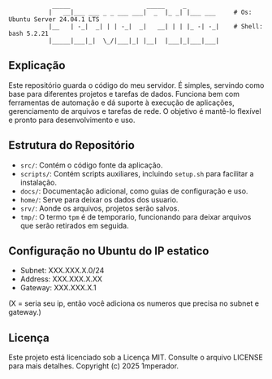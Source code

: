    ```                                                         
               _____                     _____     _         
              |   __|___ ___ _ _ ___ ___|  _  |_ _| |___ ___     # Os: Ubuntu Server 24.04.1 LTS
              |__   | -_|  _| | | -_|  _|   __| | | |_ -| -_|    # Shell: bash 5.2.21 
              |_____|___|_|  \_/|___|_| |__|  |___|_|___|___|                                              

```

## Explicação

Este repositório guarda o código do meu servidor. É simples, servindo como base para diferentes projetos e tarefas de dados. Funciona bem com ferramentas de automação e dá suporte à execução de aplicações, gerenciamento de arquivos e tarefas de rede. O objetivo é mantê-lo flexível e pronto para desenvolvimento e uso.

## Estrutura do Repositório
- `src/`: Contém o código fonte da aplicação.
- `scripts/`: Contém scripts auxiliares, incluindo `setup.sh` para facilitar a instalação.
- `docs/`: Documentação adicional, como guias de configuração e uso.
- `home/`: Serve para deixar os dados dos usuario.
- `srv/`: Aonde os arquivos, projetos serão salvos.
- `tmp/`: O termo `tpm` é de temporario, funcionando para deixar arquivos que serão retirados em seguida.

## Configuração no Ubuntu do IP estatico
- Subnet: XXX.XXX.X.0/24
- Address: XXX.XXX.X.XX
- Gateway: XXX.XXX.X.1

(X = seria seu ip, então você adiciona os numeros que precisa no subnet e gateway.)
## Licença
Este projeto está licenciado sob a Licença MIT. Consulte o arquivo LICENSE para mais detalhes. Copyright (c) 2025 1mperador.
